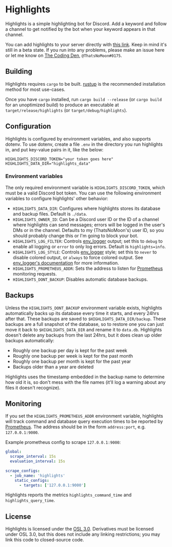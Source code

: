 # Highlights

Highlights is a simple highlighting bot for Discord. Add a keyword and follow a channel to get notified by the bot when your keyword appears in that channel.

You can add highlights to your server directly with [this link](https://discord.com/api/oauth2/authorize?client_id=740802975576096829&scope=bot). Keep in mind it's still in a beta state. If you run into any problems, please make an issue here or let me know on [The Coding Den](https://discord.gg/code), `@ThatsNoMoon#0175`.

## Building
Highlights requires `cargo` to be built. [rustup](https://rustup.rs) is the recommended installation method for most use-cases.

Once you have `cargo` installed, run `cargo build --release` (or `cargo build` for an unoptimized build) to produce an executable at `target/release/highlights` (or `target/debug/highlights`).

## Configuration

Highlights is configured by environment variables, and also supports dotenv. To use dotenv, create a file `.env` in the directory you run highlights in, and put key-value pairs in it, like the below:
```
HIGHLIGHTS_DISCORD_TOKEN="your token goes here"
HIGHLIGHTS_DATA_DIR="highlights_data"
```

### Environment variables

The only required environment variable is `HIGHLIGHTS_DISCORD_TOKEN`, which must be a valid Discord bot token. You can use the following environment variables to configure highlights' other behavior:
- `HIGHLIGHTS_DATA_DIR`: Configures where highlights stores its database and backup files. Default is `./data`.
- `HIGHLIGHTS_OWNER_ID`: Can be a Discord user ID or the ID of a channel where highlights can send messages; errors will be logged in the user's DMs or in the channel. Defaults to my (ThatsNoMoon's) user ID, so you should probably change this or I'm going to block your bot.
- `HIGHLIGHTS_LOG_FILTER`: Controls [env_logger](https://docs.rs/env_logger/0.7.1/env_logger/index.html) output; set this to `debug` to enable all logging or `error` to only log errors. Default is `highlights=info`.
- `HIGHLIGHTS_LOG_STYLE`: Controls [env_logger](https://docs.rs/env_logger/0.7.1/env_logger/index.html) style; set this to `never` to disable colored output, or `always` to force colored output. See [env_logger's documentation](https://docs.rs/env_logger/0.7.1/env_logger/index.html) for more information.
- `HIGHLIGHTS_PROMETHEUS_ADDR`: Sets the address to listen for [Prometheus](https://prometheus.io) monitoring requests.
- `HIGHLIGHTS_DONT_BACKUP`: Disables automatic database backups.

## Backups

Unless the `HIGHLIGHTS_DONT_BACKUP` environment variable exists, highlights automatically backs up its database every time it starts, and every 24hrs after that. These backups are saved to `$HIGHLIGHTS_DATA_DIR/backup`. These backups are a full snapshot of the database, so to restore one you can just move it back to `$HIGHLIGHTS_DATA_DIR` and rename it to `data.db`. Highlights doesn't delete any backups from the last 24hrs, but it does clean up older backups automatically:
- Roughly one backup per day is kept for the past week
- Roughly one backup per week is kept for the past month
- Roughly one backup per month is kept for the past year
- Backups older than a year are deleted

Highlights uses the timestamp embedded in the backup name to determine how old it is, so don't mess with the file names (it'll log a warning about any files it doesn't recognize).

## Monitoring

If you set the `HIGHLIGHTS_PROMETHEUS_ADDR` environment variable, highlights will track command and database query execution times to be reported by [Prometheus](https://prometheus.io). The address should be in the form `address:port`, e.g. `127.0.0.1:9000`.

Example prometheus config to scrape `127.0.0.1:9000`:
```yml
global:
  scrape_interval: 15s 
  evaluation_interval: 15s
  
scrape_configs:
  - job_name: 'highlights'
    static_configs:
      - targets: ['127.0.0.1:9000']
```

Highlights reports the metrics `highlights_command_time` and `highlights_query_time`.

## License

Highlights is licensed under the [OSL 3.0](https://choosealicense.com/licenses/osl-3.0/). Derivatives must be licensed under OSL 3.0, but this does not include any linking restrictions; you may link this code to closed-source code.

